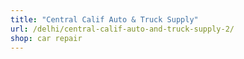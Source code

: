 ```yaml
---
title: "Central Calif Auto & Truck Supply"
url: /delhi/central-calif-auto-and-truck-supply-2/
shop: car repair
---
```


